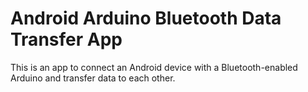 # Android Arduino Bluetooth Data Transfer App
This is an app to connect an Android device with a Bluetooth-enabled Arduino and transfer data to each other. 
